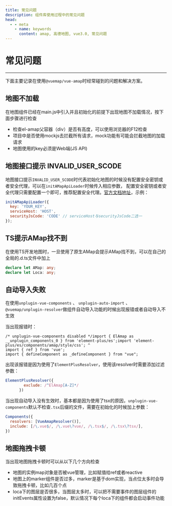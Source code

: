 ```yaml
---
title: 常见问题
description: 组件库使用过程中的常见问题
head:
  - - meta
    - name: keywords
      content: amap, 高德地图, vue3.0, 常见问题
---
```


# 常见问题

---

下面主要记录在使用`@vuemap/vue-amap`时经常碰到的问题和解决方案。


## 地图不加载

在地图组件已经在main.js中引入并且初始化的前提下出现地图不加载情况，按下面步骤进行检查

* 检查el-amap父容器（div）是否有高度，可以使用浏览器的F12检查
* 项目中是否使用mockjs去拦截所有请求，mock功能有可能会拦截地图的加载请求
* 地图使用的key必须是Web端(JS API)

## 地图接口提示 INVALID_USER_SCODE

地图接口提示`INVALID_USER_SCODE`时代表初始化地图的时候没有配置安全密钥或者安全代理，可以在`initAMapApiLoader`时候传入相应参数，
配置安全密钥或者安全代理只需要配置一个即可，推荐配置安全代理。[官方文档地址](https://lbs.amap.com/api/jsapi-v2/guide/abc/load)，示例：
```javascript
initAMapApiLoader({
  key: 'YOUR_KEY',
  serviceHost: 'HOST',
  securityJsCode: 'CODE' // serviceHost与securityJsCode二选一
});
```

## TS提示AMap找不到

在使用TS开发地图时，一旦使用了原生AMap会提示AMap找不到，可以在自己的全局的.d.ts文件中加上
```ts
declare let AMap: any;
declare let Loca: any;
```

## 自动导入失败

在使用```unplugin-vue-components``` 、 ```unplugin-auto-import``` 、 ```@vuemap/unplugin-resolver```做组件自动导入功能的时候出现报错或者自动导入不生效

当出现报错时：
```text
/* unplugin-vue-components disabled */import { ElAmap as __unplugin_components_0 } from 'element-plus/es';import 'element-plus/es/components/amap/style/css'; ^
import { ref } from 'vue';
import { defineComponent as _defineComponent } from "vue";
```
出现该报错是因为使用了`ElementPlusResolver`，使用该resolver时需要添加过滤参数：
```js
ElementPlusResolver({
        exclude: /^ElAmap[A-Z]*/
      })
```

当出现自动导入没有生效时，基本都是因为使用了tsx的原因，`unplugin-vue-components`默认不检查`.tsx`后缀的文件，需要在初始化的时候加上参数：
```js
Components({
  resolvers: [VueAmapResolver()],
  include: [/\.vue$/, /\.vue\?vue/, /\.tsx$/, /\.tsx\?tsx/],
})
```

## 地图拖拽卡顿

当出现地图拖拽卡顿时可以从以下几个方向检查
* 地图的实例map对象是否被vue管理，比如赋值给ref或者reactive
* 地图上的marker组件是否过多，marker是基于dom实现，当点位太多时会导致拖拽卡顿，比如几百个点
* loca下的图层是否很多，当图层太多时，可以把不需要事件的图层组件的initEvents属性设置为false，默认情况下每个loca下的组件都会启动事件功能
